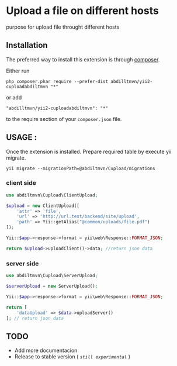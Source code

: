 Upload a file on different hosts
===========================
purpose for upload file throught different hosts

Installation
------------

The preferred way to install this extension is through [composer](http://getcomposer.org/download/).

Either run

```
php composer.phar require --prefer-dist abdilltmvn/yii2-cuploadabdiltmvn "*"
```

or add

```
"abdilltmvn/yii2-cuploadabdiltmvn": "*"
```

to the require section of your `composer.json` file.


USAGE : 
-----
Once the extension is installed.
Prepare required table by execute yii migrate.

```
yii migrate --migrationPath=@abdiltmvn/Cupload/migrations
```

### client side
```php
use abdiltmvn\Cupload\ClientUpload;

$upload = new ClientUpload([
    'attr' => 'file',
    'url' => 'http://url.test/backend/site/upload',
    'path' => Yii::getAlias("@common/uploads/file.pdf")
]);

Yii::$app->response->format = yii\web\Response::FORMAT_JSON;

return $upload->uploadClient()->data; //return json data
``` 
### server side

``` php
use abdiltmvn\Cupload\ServerUpload;

$serverUpload = new ServerUpload();

Yii::$app->response->format = yii\web\Response::FORMAT_JSON;

return [
    'dataUpload' => $data->uploadServer()
]; // return json data 
```

 TODO
-----

 -  Add more documentacion 
 - Release to stable version ( *`still experimental`* )